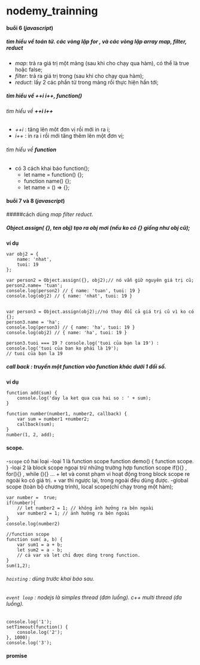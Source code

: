 # nodemy_trainning
#### buổi 6 (*javascript*)
##### tìm hiểu về toán tử. các vòng lặp **for** , và các vòng lặp array **map**, **filter**, **reduct** 
- *map*: trả ra giá trị một mảng (sau khi cho chạy qua hàm), có thể là true hoặc false;
- *filter*: trả ra giá trị trong (sau khi cho chạy qua hàm);
- *reduct*: lấy 2 các phần tử trong mảng rồi thực hiện hần tới; 
##### tìm hiểu về **++i i++**, **function()**
###### tìm hiểu về **++i i++**
- *++i* : tăng lên môt đơn vị rồi mới in ra i; 
- *i++* : in ra i rồi mới tăng thêm lên một đơn vị;
###### tìm hiểu về **function**
- có 3 cách khai báo function();
    - let name = function() {};
    - function name() {};
    - let name = () => {};
#### buổi 7 và 8 (*javascript*)
#####cách dùng *map* *filter* *reduct*.
#####  Object.assign( {}, ten obj) tạo ra obj mơi (nếu ko có {} giống như obj cũ);
**ví dụ**
```
var obj2 = {
    name: 'nhat',
    tuoi: 19
};

var person2 = Object.assign({}, obj2);// nó vẫn giữ nguyên giá trị cũ;
person2.name= 'tuan';
console.log(person2) // { name: 'tuan', tuoi: 19 }
console.log(obj2) // { name: 'nhat', tuoi: 19 }


var person3 = Object.assign(obj2);//nó thay đổi cả giá trị cũ vì ko có {};
person3.name = 'ha';
console.log(person3) // { name: 'ha', tuoi: 19 }
console.log(obj2) // { name: 'ha', tuoi: 19 }

person3.tuoi === 19 ? console.log('tuoi của bạn la 19') : console.log('tuoi của ban ko phải là 19');
// tuoi của bạn la 19
```
##### call back : truyền một function vào function khác dưới 1 đối số.
**ví dụ**
```
function add(sum) {
    console.log('day la ket qua cua hai so : ' + sum);
}

function number(number1, number2, callback) {
    var sum = number1 +number2;
    callback(sum);
}
number(1, 2, add);
```
#### scope.
-`scope` có hai loại
    -loại 1 là function scope 
        function demo() {
            function scope.
        }
    -loại 2 là block scope
        ngoại trừ những trường hợp function scope
        if(){} , for(){} , while (){} ...
        + let và const phạm vi hoạt động trong block scope re ngoài ko có giá trị.
        + var thì ngược lại, trong ngoài đều dùng được.
-global scope (toàn bộ chương trình), local scope(chỉ chạy trong một hàm);
```
var number =  true;
if(number){
    // let number2 = 1; // không ảnh hưởng ra bên ngoài
    var number2 = 1; // ảnh hưởng ra bên ngoài
}
console.log(number2)

//function scope
function sum( a, b) {
    var sum1 = a + b;
    let sum2 = a - b;
    // cả var và let chỉ được dùng trong function.
}
sum(1,2);
```
###### `hoisting` : dùng trước khai báo sau.
###### `event loop` : nodejs là simples thread (đơn luồng). c++ multi thread (đa luồng).
```
console.log('1');
setTimeout(function() {
    console.log('2');
}, 1000);
console.log('3');
```
#### promise 


